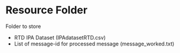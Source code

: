 # Resource Folder

Folder to store
- RTD IPA Dataset (IPAdatasetRTD.csv)
- List of message-id for processed message (message_worked.txt)